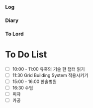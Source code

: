 ### Log

### Diary

### To Lord


# To Do List

- [ ] 10:00 - 11:00 유혹의 기술 한 챕터 읽기
- [ ] 11:30  Grid Building System 적용시키기
- [ ] 15:00 - 16:00 한솔병원
- [ ] 16:30 수업
- [ ] 피자
- [ ] 카공